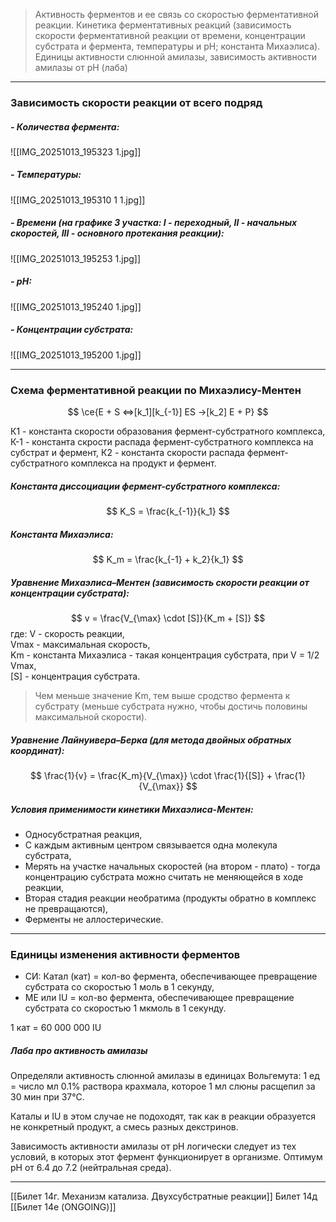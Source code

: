 
> Активность ферментов и ее связь со скоростью ферментативной реакции. Кинетика ферментативных реакций (зависимость скорости ферментативной реакции от времени, концентрации субстрата и фермента, температуры и рН; константа Михаэлиса). Единицы активности слюнной амилазы, зависимость активности амилазы от рН (лаба)

---

### Зависимость скорости реакции от всего подряд

##### - Количества фермента:
![[IMG_20251013_195323 1.jpg]]

##### - Температуры:
![[IMG_20251013_195310 1 1.jpg]]

##### - Времени (на графике 3 участка: I - переходный, II - начальных скоростей, III - основного протекания реакции):
![[IMG_20251013_195253 1.jpg]]

##### - рН:
![[IMG_20251013_195240 1.jpg]]

##### - Концентрации субстрата:
![[IMG_20251013_195200 1.jpg]]

---

### Схема ферментативной реакции по Михаэлису-Ментен

$$
\ce{E + S <=>[k_1][k_{-1}] ES ->[k_2] E + P}
$$

К1 - константа скорости образования фермент-субстратного комплекса,  
К-1 - константа скрости распада фермент-субстратного комплекса на субстрат и фермент,
К2 - константа скорости распада фермент-субстратного комплекса на продукт и фермент. 


##### Константа диссоциации фермент-субстратного комплекса:
  $$
  K_S = \frac{k_{-1}}{k_1}
  $$

##### Константа Михаэлиса:
  $$
  K_m = \frac{k_{-1} + k_2}{k_1}
  $$

##### Уравнение Михаэлиса–Ментен (зависимость скорости реакции от концентрации субстрата):
  $$
  v = \frac{V_{\max} \cdot [S]}{K_m + [S]}
  $$
где: 
V - скорость реакции,  
Vmax - максимальная скорость,  
Km - константа Михаэлиса - такая концентрация субстрата, при V = 1/2 Vmax,  
[S] - концентрация субстрата.

> Чем меньше значение Km, тем выше сродство фермента к субстрату (меньше субстрата нужно, чтобы достичь половины максимальной скорости).


##### Уравнение Лайнуивера–Берка (для метода *двойных обратных* координат):

$$
\frac{1}{v} = \frac{K_m}{V_{\max}} \cdot \frac{1}{[S]} + \frac{1}{V_{\max}}
$$

##### Условия применимости кинетики Михаэлиса-Ментен:

- Односубстратная реакция,
- С каждым активным центром связывается одна молекула субстрата,
- Мерять на участке начальных скоростей (на втором - плато) - тогда концентрацию субстрата можно считать не меняющейся в ходе реакции,
- Вторая стадия реакции необратима (продукты обратно в комплекс не превращаются),
- Ферменты не аллостерические.

---

### Единицы изменения активности ферментов

- СИ: Катал (кат) = кол-во фермента, обеспечивающее превращение субстрата со скоростью 1 моль в 1 секунду,
- МЕ или IU = кол-во фермента, обеспечивающее превращение субстрата со скоростью 1 мкмоль в 1 секунду.

1 кат = 60 000 000 IU

##### Лаба про активность амилазы

Определяли активность слюнной амилазы в единицах Вольгемута: 1 ед = число мл 0.1% раствора крахмала, которое 1 мл слюны расщепил за 30 мин при 37°С. 

Каталы и IU в этом случае не подоходят, так как в реакции образуется не конкретный продукт, а смесь разных декстринов.

Зависимость активности амилазы от рН логически следует из тех условий, в которых этот фермент функционирует в организме. Оптимум рН от 6.4 до 7.2 (нейтральная среда).

---
[[Билет 14г. Механизм катализа. Двухсубстратные реакции]]
Билет 14д
[[Билет 14е (ONGOING)]]